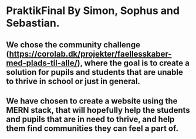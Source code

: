 # PraktikFinal By Simon, Sophus and Sebastian.

## We chose the community challenge (https://corolab.dk/projekter/faellesskaber-med-plads-til-alle/), where the goal is to create a solution for pupils and students that are unable to thrive in school or just in general. 
## We have chosen to create a website using the MERN stack, that will hopefully help the students and pupils that are in need to thrive, and help them find communities they can feel a part of. 
